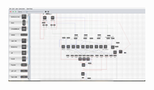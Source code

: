 <img src="https://github.com/ROWAN-W/Projects/blob/main/ComputerArchitecture/Screenshot%202024-06-04%20at%2023.52.59.png" width="270">
